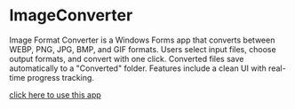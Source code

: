 # ImageConverter
Image Format Converter is a Windows Forms app that converts between WEBP, PNG, JPG, BMP, and GIF formats. Users select input files, choose output formats, and convert with one click. Converted files save automatically to a "Converted" folder. Features include a clean UI with real-time progress tracking.

[click here to use this app](https://drive.usercontent.google.com/u/0/uc?id=1q-XcjSG4lvWtCKOTGapaF4SaLoxUDkFP&export=download)
